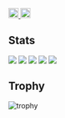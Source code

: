 <p align="left">
  <a href="https://github.com/hiroshiimaizumi">
    <img height="20" src="https://komarev.com/ghpvc/?username=hiroshiimaizumi" />
  </a>
  <a href="https://github.com/hiroshiimaizumi">
    <img height="20" src="https://img.shields.io/github/followers/hiroshiimaizumi?label=follow&logo=github&style=flat" />
  </a>
</p>

## Stats
![](http://github-profile-summary-cards.vercel.app/api/cards/profile-details?username=hiroshiimaizumi&theme=gruvbox)
![](http://github-profile-summary-cards.vercel.app/api/cards/repos-per-language?username=hiroshiimaizumi&theme=gruvbox)
![](http://github-profile-summary-cards.vercel.app/api/cards/most-commit-language?username=hiroshiimaizumi&theme=gruvbox)
![](http://github-profile-summary-cards.vercel.app/api/cards/stats?username=hiroshiimaizumi&theme=gruvbox)
![](http://github-profile-summary-cards.vercel.app/api/cards/productive-time?username=hiroshiimaizumi&theme=gruvbox&utcOffset=9)

## Trophy
![trophy](https://github-profile-trophy.vercel.app/?username=hiroshiimaizumi&theme=gruvbox)
